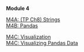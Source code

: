 <b>Module 4</b>  

[M4A: (TP Ch8) Strings](https://colab.research.google.com/drive/1_YFBs_28ayUxWgsGczfZzFDDnDB05A8Z)   
[M4B: Pandas](https://colab.research.google.com/drive/1v6olHp0JBgHLnx8GMXUBI7zDY90C-lKn)   

[M4C: Visualization](https://colab.research.google.com/drive/1U0oH-nq82mwVkvWmEZLym1PioT3JsYch#scrollTo=0CPaxl-50Cfn)    
[M4C: Visualizing Pandas Data](https://colab.research.google.com/drive/1v6olHp0JBgHLnx8GMXUBI7zDY90C-lKn)  
